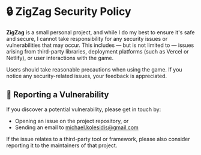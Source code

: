 # 🔒 ZigZag Security Policy

**ZigZag** is a small personal project, and while I do my best to ensure it's safe and secure, I cannot take responsibility for any security issues or vulnerabilities that may occur. This includes — but is not limited to — issues arising from third-party libraries, deployment platforms (such as Vercel or Netlify), or user interactions with the game.

Users should take reasonable precautions when using the game. If you notice any security-related issues, your feedback is appreciated.

## 📢 Reporting a Vulnerability  

If you discover a potential vulnerability, please get in touch by:  

- Opening an issue on the project repository, or  
- Sending an email to [michael.kolesidis@gmail.com](mailto:michael.kolesidis@gmail.com)

If the issue relates to a third-party tool or framework, please also consider reporting it to the maintainers of that project.
